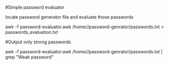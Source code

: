 #Simple password evaluator

locate password generator file and evaluate those passwords

awk -f password-evaluator.awk /home/<locate file>/password-genrator/passwords.txt > passwords_evaluation.txt

#Output only strong passwords

awk -f password-evaluator.awk /home/<locate file>/password-genrator/passwords.txt | grep "Weak password"  

